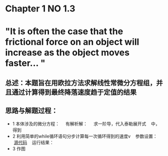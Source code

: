 # Chapter  1    NO 1.3 
# "It is often the case that the frictional force on an object will increase as the object moves faster... "
## 总述：本题旨在用欧拉方法求解线性常微分方程组，并且通过计算得到最终降落速度趋于定值的结果

## 思路与解题过程：
* 1 本体涉及的微分方程：     有解析解：   
   求一阶导，代入泰勒展开式    中，得到
* 2 利用简单的while循环语句分步计算每一次循环得到的速度v
    参数设置：
    [源代码](https://github.com/amanaaaa/computationalphysics_N2015301020165/blob/master/work_3rd/source.md)
    运行结果：
* 3 作图
    



